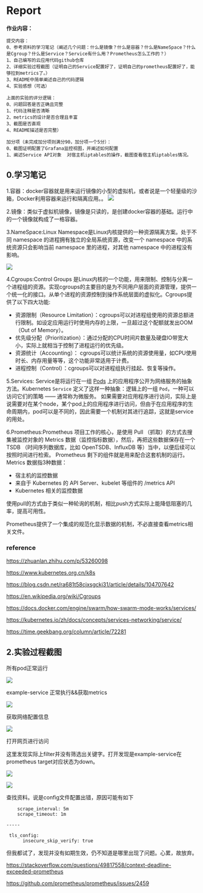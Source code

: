# Report

**作业内容：**
```
提交内容：
0、参考资料的学习笔记（阐述几个问题：什么是镜像？什么是容器？什么是NameSpace？什么是Cgroup？什么是Service？Service有什么用？Prometheus怎么工作的？）
1、自己编写的云应用代码github仓库
2、详细实验过程截图（证明自己的Service配置好了，证明自己的prometheus配置好了，能够拉到metrics了。）
3、README中简单阐述自己的代码逻辑
4、实验感想（可选）

上面的实验的评分逻辑：
0、问题回答是否正确且完整
1、代码注释是否清晰
2、metrics的设计是否合理且丰富
3、截图是否直观
4、README描述是否完整）

加分项（未完成加分项则满分90，加分项一个5分）：
0、截图证明配置了Grafana监控视图，并阐述如何配置
1、阐述Service API对象  对宿主机iptables的操作，截图查看宿主机iptables情况。
```
## 0.学习笔记
1.容器：docker容器就是用来运行镜像的小型的虚拟机，或者说是一个轻量级的沙箱，Docker利用容器来运行和隔离应用。。
![](img/q1.jpg)

2.镜像：类似于虚拟机镜像，镜像是只读的，是创建docker容器的基础。运行中的一个镜像就构成了一格容器。

3.NameSpace:Linux Namespace是Linux内核提供的一种资源隔离方案。处于不同 namespace 的进程拥有独立的全局系统资源，改变一个  namespace 中的系统资源只会影响当前 namespace 里的进程，对其他 namespace 中的进程没有影响。

![](img/q2.png)

4.Cgroups:Control Groups 是Linux内核的一个功能，用来限制、控制与分离一个进程组的资源。实现cgroups的主要目的是为不同用户层面的资源管理，提供一个统一化的接口。从单个进程的资源控制到操作系统层面的虚拟化。Cgroups提供了以下四大功能:

- 资源限制（Resource Limitation）：cgroups可以对进程组使用的资源总额进行限制。如设定应用运行时使用内存的上限，一旦超过这个配额就发出OOM（Out of Memory）。
- 优先级分配（Prioritization）：通过分配的CPU时间片数量及硬盘IO带宽大小，实际上就相当于控制了进程运行的优先级。
- 资源统计（Accounting）： cgroups可以统计系统的资源使用量，如CPU使用时长、内存用量等等，这个功能非常适用于计费。
- 进程控制（Control）：cgroups可以对进程组执行挂起、恢复等操作。

5.Services: Service是将运行在一组 [Pods](https://kubernetes.io/docs/concepts/workloads/pods/pod-overview/) 上的应用程序公开为网络服务的抽象方法。Kubernetes `Service` 定义了这样一种抽象：逻辑上的一组 `Pod`，一种可以访问它们的策略 —— 通常称为微服务。 如果需要对应用程序进行访问，实际上是说需要对在某个node，某个pod上的应用程序进行访问，但由于在应用程序的生命周期内，pod可以是不同的，因此需要一个机制对其进行追踪，这就是service的用处。

6.Prometheus:Prometheus 项目工作的核心，是使用 Pull （抓取）的方式去搜集被监控对象的 Metrics 数据（监控指标数据），然后，再把这些数据保存在一个 TSDB （时间序列数据库，比如 OpenTSDB、InfluxDB 等）当中，以便后续可以按照时间进行检索。 Prometheus 剩下的组件就是用来配合这套机制的运行。Metrics 数据指3种数据：
- 宿主机的监控数据
- 来自于 Kubernetes 的 API Server、kubelet 等组件的 /metrics API
- Kubernetes 相关的监控数据

使用pull的方式由于类似一种轮询的机制，相比push方式实际上能降低阻塞的几率，提高可用性。

Prometheus提供了一个集成的规范化显示数据的机制，不必直接查看metrics相关文件。

### reference
https://zhuanlan.zhihu.com/p/53260098

https://www.kubernetes.org.cn/k8s

https://blog.csdn.net/ra681t58cjxsgckj31/article/details/104707642

https://en.wikipedia.org/wiki/Cgroups

https://docs.docker.com/engine/swarm/how-swarm-mode-works/services/

https://kubernetes.io/zh/docs/concepts/services-networking/service/

https://time.geekbang.org/column/article/72281


## 2.实验过程截图

所有pod正常运行

![](img/24.png)

example-service 正常执行&&获取metrics

![](img/25.png)

获取网络配置信息

![](img/7.png)

打开网页进行访问

这里发现实际上filter并没有筛选出关键字。打开发现是example-service在prometheus target对应状态为down。



![](img/22.png)

![](img/21.png)

查找资料。说是config文件配置出错，原因可能有如下

```
    scrape_interval: 5m
    scrape_timeout: 1m
    
-----

 tls_config:
      insecure_skip_verify: true
```

但我都试了，发现并没有如期生效，仍不知道是哪里出现了问题。心累，故放弃。

https://stackoverflow.com/questions/49817558/context-deadline-exceeded-prometheus

https://github.com/prometheus/prometheus/issues/2459


